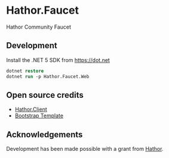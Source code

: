 # Hathor.Faucet
Hathor Community Faucet

## Development
Install the .NET 5 SDK from https://dot.net

```ps
dotnet restore
dotnet run -p Hathor.Faucet.Web
```

## Open source credits
- [Hathor.Client](https://github.com/michielpost/Hathor.Client)
- [Bootstrap Template](https://startbootstrap.com/template/business-frontpage)

## Acknowledgements
Development has been made possible with a grant from [Hathor](https://hathor.network).